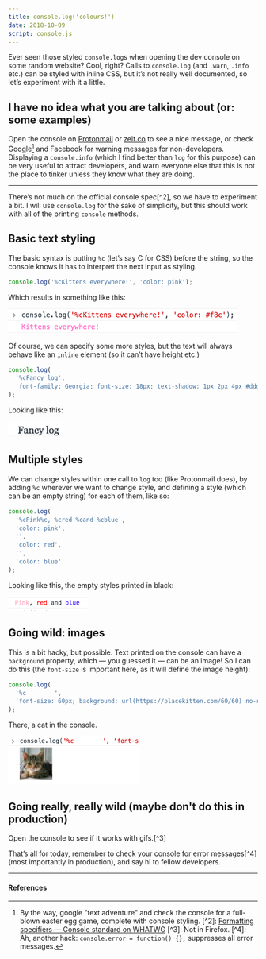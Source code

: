 ```yaml
---
title: console.log('colours!')
date: 2018-10-09
script: console.js
---
```

Ever seen those styled `console.log`s when opening the dev console on some random website? Cool, right? Calls to `console.log` (and `.warn`, `.info` etc.) can be styled with inline CSS, but itʼs not really well documented, so letʼs experiment with it a little.

## I have no idea what you are talking about (or: some examples)

Open the console on [Protonmail](https://protonmail.com/login) or [zeit.co](https://zeit.co) to see a nice message, or check Google[^1] and Facebook for warning messages for non-developers. Displaying a `console.info` (which I find better than `log` for this purpose) can be very useful to attract developers, and warn everyone else that this is not the place to tinker unless they know what they are doing.

- - -

Thereʼs not much on the official console spec[^2], so we have to experiment a bit. I will use `console.log` for the sake of simplicity, but this should work with all of the printing `console` methods.

## Basic text styling

The basic syntax is putting `%c` (letʼs say C for CSS) before the string, so the console knows it has to interpret the next input as styling.

```js
console.log('%cKittens everywhere!', 'color: pink');
```

Which results in something like this:

![](/img/console1.png)

Of course, we can specify some more styles, but the text will always behave like an `inline` element (so it canʼt have height etc.)

```js
console.log(
  '%cFancy log',
  'font-family: Georgia; font-size: 18px; text-shadow: 1px 2px 4px #ddd'
);
```

Looking like this:

![](/img/console3.png)

## Multiple styles

We can change styles within one call to `log` too (like Protonmail does), by adding `%c` wherever we want to change style, and defining a style (which can be an empty string) for each of them, like so:

```js
console.log(
  '%cPink%c, %cred %cand %cblue',
  'color: pink',
  '',
  'color: red',
  '',
  'color: blue'
);
```

Looking like this, the empty styles printed in black:

![](/img/console2.png)

## Going wild: images

This is a bit hacky, but possible. Text printed on the console can have a `background` property, which — you guessed it — can be an image! So I can do this (the `font-size` is important here, as it will define the image height):

```js
console.log(
  '%c        ',
  'font-size: 60px; background: url(https://placekitten.com/60/60) no-repeat;'
);
```

There, a cat in the console.

![](/img/console4.png)

## Going really, really wild (maybe don't do this in production)

Open the console to see if it works with gifs.[^3]

Thatʼs all for today, remember to check your console for error messages[^4] (most importantly in production), and say hi to fellow developers.

- - -

#### References

[^1]: By the way, google "text adventure" and check the console for a full-blown easter egg game, complete with console styling. [^2]: [Formatting specifiers — Console standard on WHATWG](https://console.spec.whatwg.org/#formatting-specifiers) [^3]: Not in Firefox. [^4]: Ah, another hack: `console.error = function() {};` suppresses all error messages.
